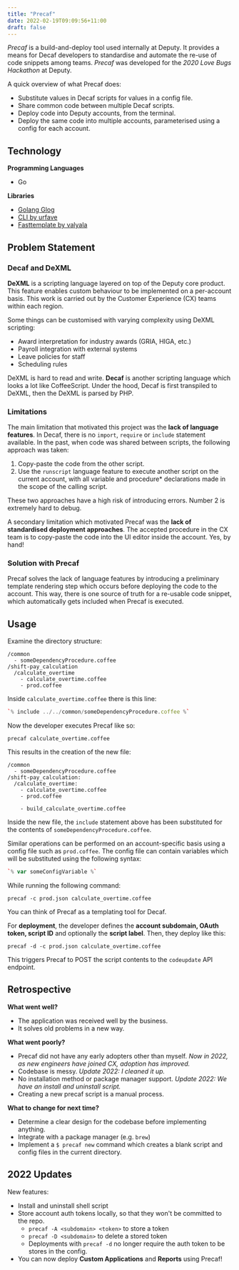 ```yaml
---
title: "Precaf"
date: 2022-02-19T09:09:56+11:00
draft: false
---
```


_Precaf_ is a build-and-deploy tool used internally at Deputy. It provides a means for Decaf developers to standardise and automate the re-use of code snippets among teams. _Precaf_ was developed for the _2020_ _Love Bugs Hackathon_ at Deputy.

A quick overview of what Precaf does:

* Substitute values in Decaf scripts for values in a config file.
* Share common code between multiple Decaf scripts.
* Deploy code into Deputy accounts, from the terminal.
* Deploy the same code into multiple accounts, parameterised using a config for each account.

## Technology

**Programming Languages**

* Go

**Libraries**

* [Golang Glog](https://github.com/golang/glog "Golang Glog Repo")
* [CLI by urfave](https://github.com/urfave/cli)
* [Fasttemplate by valyala](https://github.com/valyala/fasttemplate)

## Problem Statement

### Decaf and DeXML

**DeXML** is a scripting language layered on top of the Deputy core product. This feature enables custom behaviour to be implemented on a per-account basis. This work is carried out by the Customer Experience (CX) teams within each region.

Some things can be customised with varying complexity using DeXML scripting:

* Award interpretation for industry awards (GRIA, HIGA, etc.)
* Payroll integration with external systems
* Leave policies for staff
* Scheduling rules

DeXML is hard to read and write. **Decaf** is another scripting language which looks a lot like CoffeeScript. Under the hood, Decaf is first transpiled to DeXML, then the DeXML is parsed by PHP.

### Limitations

The main limitation that motivated this project was the **lack of language features**. In Decaf, there is no `import`, `require` or `include` statement available. In the past, when code was shared between scripts, the following approach was taken:

1. Copy-paste the code from the other script.
2. Use the `runscript` language feature to execute another script on the current account, with all variable and procedure* declarations made in the scope of the calling script.

These two approaches have a high risk of introducing errors. Number 2 is extremely hard to debug.

A secondary limitation which motivated Precaf was the **lack of standardised deployment approaches**. The accepted procedure in the CX team is to copy-paste the code into the UI editor inside the account. Yes, by hand!

### Solution with Precaf

Precaf solves the lack of language features by introducing a preliminary template rendering step which occurs before deploying the code to the account. This way, there is one source of truth for a re-usable code snippet, which automatically gets included when Precaf is executed.

## Usage

Examine the directory structure:

```plaintext
/common
  - someDependencyProcedure.coffee
/shift-pay_calculation
  /calculate_overtime
    - calculate_overtime.coffee
    - prod.coffee
```
Inside `calculate_overtime.coffee` there is this line:

```coffeescript
`% include ../../common/someDependencyProcedure.coffee %`
```

Now the developer executes Precaf like so:

```plaintext
precaf calculate_overtime.coffee
```

This results in the creation of the new file:

```plaintext
/common
  - someDependencyProcedure.coffee
/shift-pay_calculation:
  /calculate_overtime:
    - calculate_overtime.coffee
    - prod.coffee

    - build_calculate_overtime.coffee
```

Inside the new file, the `include` statement above has been substituted for the contents of `someDependencyProcedure.coffee`.

Similar operations can be performed on an account-specific basis using a config file such as `prod.coffee`. The config file can contain variables which will be substituted using the following syntax:

```coffee
`% var someConfigVariable %`
```

While running the following command:

```plaintext
precaf -c prod.json calculate_overtime.coffee
```

You can think of Precaf as a templating tool for Decaf.

For **deployment**, the developer defines the **account subdomain, OAuth token, script ID** and optionally the **script label**. Then, they deploy like this:

```plaintext
precaf -d -c prod.json calculate_overtime.coffee
```

This triggers Precaf to POST the script contents to the `codeupdate` API endpoint.

## Retrospective

**What went well?**

* The application was received well by the business. 
* It solves old problems in a new way.

**What went poorly?**

* Precaf did not have any early adopters other than myself. _Now in 2022, as new engineers have joined CX, adoption has improved._
* Codebase is messy. _Update 2022: I cleaned it up._
* No installation method or package manager support. _Update 2022: We have an install and uninstall script._
* Creating a new precaf script is a manual process. 

**What to change for next time?**

* Determine a clear design for the codebase before implementing anything.
* Integrate with a package manager (e.g. `brew`)
* Implement a `$ precaf new` command which creates a blank script and config files in the current directory.

## 2022 Updates

New features:

* Install and uninstall shell script
* Store account auth tokens locally, so that they won't be committed to the repo.
  * `precaf -A <subdomain> <token>` to store a token
  * `precaf -D <subdomain>` to delete a stored token
  * Deployments with `precaf -d` no longer require the auth token to be stores in the config.
* You can now deploy **Custom Applications** and **Reports** using Precaf!
